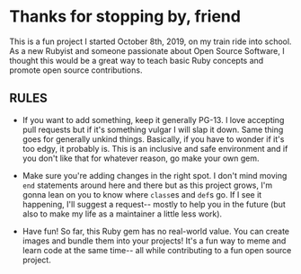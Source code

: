 # Thanks for stopping by, friend

This is a fun project I started October 8th, 2019, on my train ride into school. As a new Rubyist and someone passionate about Open Source Software, I thought this would be a great way to teach basic Ruby concepts and promote open source contributions.

## RULES

- If you want to add something, keep it generally PG-13. I love accepting pull requests but if it's something vulgar I will slap it down. Same thing goes for generally unkind things. Basically, if you have to wonder if it's too edgy, it probably is. This is an inclusive and safe environment and if you don't like that for whatever reason, go make your own gem.

- Make sure you're adding changes in the right spot. I don't mind moving `end` statements around here and there but as this project grows, I'm gonna lean on you to know where `class`es and `def`s go. If I see it happening, I'll suggest a request-- mostly to help you in the future (but also to make my life as a maintainer a little less work).

- Have fun! So far, this Ruby gem has no real-world value. You can create images and bundle them into your projects! It's a fun way to meme and learn code at the same time-- all while contributing to a fun open source project.
